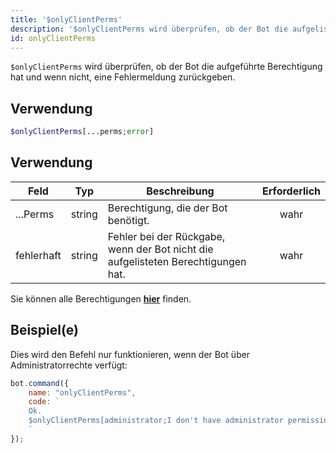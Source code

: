 ```yaml
---
title: '$onlyClientPerms'
description: '$onlyClientPerms wird überprüfen, ob der Bot die aufgelistete Berechtigung hat und eine Fehlermeldung zurückgeben, falls nicht.'
id: onlyClientPerms
---
```


`$onlyClientPerms` wird überprüfen, ob der Bot die aufgeführte Berechtigung hat und wenn nicht, eine Fehlermeldung zurückgeben.

## Verwendung

```php
$onlyClientPerms[...perms;error]
```

## Verwendung

| Feld       | Typ    | Beschreibung                                                                      | Erforderlich |
| ---------- | ------ | --------------------------------------------------------------------------------- |:------------:|
| ...Perms   | string | Berechtigung, die der Bot benötigt.                                               |     wahr     |
| fehlerhaft | string | Fehler bei der Rückgabe, wenn der Bot nicht die aufgelisteten Berechtigungen hat. |     wahr     |

Sie können alle Berechtigungen __[hier](../../guides/client/2permissionsintents.md)__ finden.

## Beispiel(e)

Dies wird den Befehl nur funktionieren, wenn der Bot über Administratorrechte verfügt:

```javascript
bot.command({
    name: "onlyClientPerms",
    code: `
    Ok.
    $onlyClientPerms[administrator;I don't have administrator permissions!]
    `
});
```
